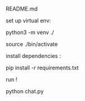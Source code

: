 README.md

set up virtual env:

python3 -m venv ./

source ./bin/activate


install dependencies :

pip install -r requirements.txt


run !

python chat.py





